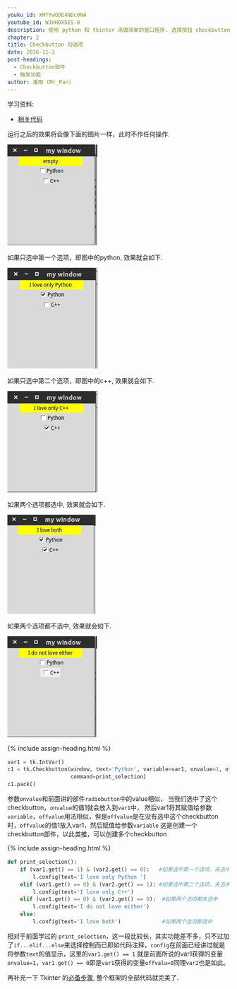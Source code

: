 ```yaml
---
youku_id: XMTYwODE4NDc0NA
youtube_id: WJHHDXSES-0
description: 使用 python 和 tkinter 来做简单的窗口程序. 选择按钮 checkbutton 练习.
chapter: 2
title: Checkbutton 勾选项
date: 2016-11-3
post-headings:
  - Checkbutton部件
  - 触发功能
author: 潘雨 (Mr_Pan)
---
```


学习资料:
  * [相关代码](https://github.com/MorvanZhou/tutorials/blob/master/tkinterTUT/tk7_checkbutton.py)


运行之后的效果将会像下面的图片一样，此时不作任何操作.

<img class="course-image" src="/static/results/tkinter/2-06-01.jpg" alt="{{ page.title }}{% increment image-count %}">

如果只选中第一个选项，即图中的python, 效果就会如下.

<img class="course-image" src="/static/results/tkinter/2-06-02.jpg" alt="{{ page.title }}{% increment image-count %}">

如果只选中第二个选项，即图中的c++, 效果就会如下.

<img class="course-image" src="/static/results/tkinter/2-06-03.jpg" alt="{{ page.title }}{% increment image-count %}">

如果两个选项都选中, 效果就会如下.

<img class="course-image" src="/static/results/tkinter/2-06-04.jpg" alt="{{ page.title }}{% increment image-count %}">

如果两个选项都不选中, 效果就会如下.

<img class="course-image" src="/static/results/tkinter/2-06-05.jpg" alt="{{ page.title }}{% increment image-count %}">


{% include assign-heading.html %}

```python
var1 = tk.IntVar()
c1 = tk.Checkbutton(window, text='Python', variable=var1, onvalue=1, offvalue=0,
                    command=print_selection)
c1.pack()
```

参数`onvalue`和前面讲的部件`radiobutton`中的value相似，
当我们选中了这个checkbutton，`onvalue`的值1就会放入到`var1`中，
然后var1将其赋值给参数`variable`，`offvalue`用法相似，但是`offvalue`是在没有选中这个checkbutton时，`offvalue`的值1放入var1，然后赋值给参数`variable`
这是创建一个checkbutton部件，以此类推，可以创建多个checkbutton



{% include assign-heading.html %}

```python
def print_selection():
    if (var1.get() == 1) & (var2.get() == 0):   #如果选中第一个选项，未选中第二个选项
        l.config(text='I love only Python ')
    elif (var1.get() == 0) & (var2.get() == 1): #如果选中第二个选项，未选中第一个选项
        l.config(text='I love only C++')
    elif (var1.get() == 0) & (var2.get() == 0):  #如果两个选项都未选中
        l.config(text='I do not love either')
    else:
        l.config(text='I love both')             #如果两个选项都选中
```

相对于前面学过的 `print_selection`，这一段比较长，其实功能差不多，只不过加了`if...elif...else`来选择控制而已即如代码注释，`config`在前面已经讲过就是将参数`text`的值显示，这里的`var1.get() == 1`
就是前面所说的var1获得的变量`onvalue=1`，`var1.get() == 0`即是`var1`获得的变量`offvalu=0`同理`var2`也是如此。

再补充一下 Tkinter 的[必备步骤](https://github.com/MorvanZhou/tutorials/blob/master/tkinterTUT/tk7_checkbutton.py),
整个框架的全部代码就完美了.